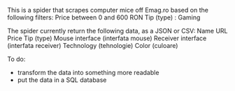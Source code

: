 This is a spider that scrapes computer mice off Emag.ro based on the following filters:
  Price between 0 and 600 RON
  Tip (type) : Gaming

The spider currently return the following data, as a JSON or CSV:
  Name
  URL
  Price
  Tip (type)
  Mouse interface (interfata mouse)
  Receiver interface (interfata receiver)
  Technology (tehnologie)
  Color (culoare)

To do:
- transform the data into something more readable
- put the data in a SQL database
